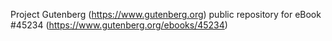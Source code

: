 Project Gutenberg (https://www.gutenberg.org) public repository for eBook #45234 (https://www.gutenberg.org/ebooks/45234)
